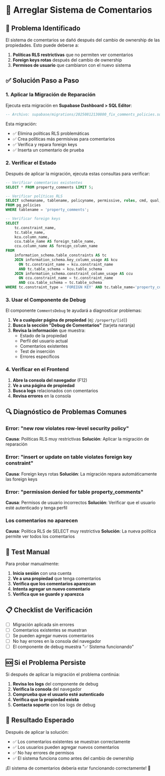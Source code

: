 # 🔧 Arreglar Sistema de Comentarios

## 🚨 Problema Identificado

El sistema de comentarios se dañó después del cambio de ownership de las propiedades. Esto puede deberse a:

1. **Políticas RLS restrictivas** que no permiten ver comentarios
2. **Foreign keys rotas** después del cambio de ownership
3. **Permisos de usuario** que cambiaron con el nuevo sistema

## ✅ Solución Paso a Paso

### 1. Aplicar la Migración de Reparación

Ejecuta esta migración en **Supabase Dashboard > SQL Editor**:

```sql
-- Archivo: supabase/migrations/20250812130800_fix_comments_policies.sql
```

Esta migración:
- ✅ Elimina políticas RLS problemáticas
- ✅ Crea políticas más permisivas para comentarios
- ✅ Verifica y repara foreign keys
- ✅ Inserta un comentario de prueba

### 2. Verificar el Estado

Después de aplicar la migración, ejecuta estas consultas para verificar:

```sql
-- Verificar comentarios existentes
SELECT * FROM property_comments LIMIT 5;

-- Verificar políticas RLS
SELECT schemaname, tablename, policyname, permissive, roles, cmd, qual, with_check
FROM pg_policies 
WHERE tablename = 'property_comments';

-- Verificar foreign keys
SELECT 
    tc.constraint_name, 
    tc.table_name, 
    kcu.column_name, 
    ccu.table_name AS foreign_table_name,
    ccu.column_name AS foreign_column_name 
FROM 
    information_schema.table_constraints AS tc 
    JOIN information_schema.key_column_usage AS kcu
      ON tc.constraint_name = kcu.constraint_name
      AND tc.table_schema = kcu.table_schema
    JOIN information_schema.constraint_column_usage AS ccu
      ON ccu.constraint_name = tc.constraint_name
      AND ccu.table_schema = tc.table_schema
WHERE tc.constraint_type = 'FOREIGN KEY' AND tc.table_name='property_comments';
```

### 3. Usar el Componente de Debug

El componente `CommentsDebug` te ayudará a diagnosticar problemas:

1. **Ve a cualquier página de propiedad** (ej: `/property/[id]`)
2. **Busca la sección "Debug de Comentarios"** (tarjeta naranja)
3. **Revisa la información** que muestra:
   - Estado de la propiedad
   - Perfil del usuario actual
   - Comentarios existentes
   - Test de inserción
   - Errores específicos

### 4. Verificar en el Frontend

1. **Abre la consola del navegador** (F12)
2. **Ve a una página de propiedad**
3. **Busca logs** relacionados con comentarios
4. **Revisa errores** en la consola

## 🔍 Diagnóstico de Problemas Comunes

### Error: "new row violates row-level security policy"

**Causa**: Políticas RLS muy restrictivas
**Solución**: Aplicar la migración de reparación

### Error: "insert or update on table violates foreign key constraint"

**Causa**: Foreign keys rotas
**Solución**: La migración repara automáticamente las foreign keys

### Error: "permission denied for table property_comments"

**Causa**: Permisos de usuario incorrectos
**Solución**: Verificar que el usuario esté autenticado y tenga perfil

### Los comentarios no aparecen

**Causa**: Política RLS de SELECT muy restrictiva
**Solución**: La nueva política permite ver todos los comentarios

## 🧪 Test Manual

Para probar manualmente:

1. **Inicia sesión** con una cuenta
2. **Ve a una propiedad** que tenga comentarios
3. **Verifica que los comentarios aparezcan**
4. **Intenta agregar un nuevo comentario**
5. **Verifica que se guarde y aparezca**

## 📋 Checklist de Verificación

- [ ] Migración aplicada sin errores
- [ ] Comentarios existentes se muestran
- [ ] Se pueden agregar nuevos comentarios
- [ ] No hay errores en la consola del navegador
- [ ] El componente de debug muestra "✅ Sistema funcionando"

## 🆘 Si el Problema Persiste

Si después de aplicar la migración el problema continúa:

1. **Revisa los logs** del componente de debug
2. **Verifica la consola** del navegador
3. **Comprueba que el usuario esté autenticado**
4. **Verifica que la propiedad exista**
5. **Contacta soporte** con los logs de debug

## 🎯 Resultado Esperado

Después de aplicar la solución:

- ✅ Los comentarios existentes se muestran correctamente
- ✅ Los usuarios pueden agregar nuevos comentarios
- ✅ No hay errores de permisos
- ✅ El sistema funciona como antes del cambio de ownership

¡El sistema de comentarios debería estar funcionando correctamente! 🚀
